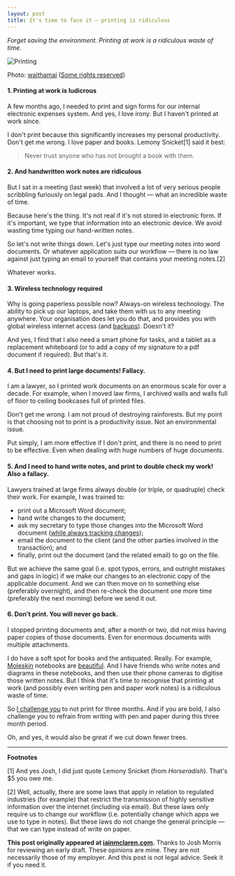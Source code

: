 ```yaml
---
layout: post
title: It's time to face it — printing is ridiculous
---
```


*Forget saving the environment.  Printing at work is a ridiculous waste of time.*

![Printing](http://iainmclaren.com/public/images/2014-08-20-printing.jpg "Printing")

Photo: [waithamai](https://www.flickr.com/photos/waithamai/) ([Some rights reserved](https://creativecommons.org/licenses/by-sa/2.0/))

#### 1. Printing at work is ludicrous

A few months ago, I needed to print and sign forms for our internal electronic expenses system.  And yes, I love irony.  But I haven't printed at work since.

I don't print because this significantly increases my personal productivity.  Don't get me wrong.  I love paper and books.  Lemony Snicket[1] said it best:

> Never trust anyone who has not brought a book with them.

#### 2.  And handwritten work notes are ridiculous

But I sat in a meeting (last week) that involved a lot of very serious people scribbling furiously on legal pads.  And I thought — what an incredible waste of time. 

Because here's the thing.  It's not real if it's not stored in electronic form.  If it's important, we type that information into an electronic device.  We avoid wasting time typing our hand-written notes.  

So let's not write things down.  Let's just type our meeting notes into word documents.  Or whatever application suits our workflow — there is no law against just typing an email to yourself that contains your meeting notes.[2] 

Whatever works. 

#### 3.  Wireless technology required

Why is going paperless possible now?  Always-on wireless technology.  The ability to pick up our laptops, and take them with us to any meeting anywhere.  Your organisation does let you do that, and provides you with global wireless internet access (and [backups](http://iainmclaren.com/2014/08/05/cloud2/)).  Doesn't it?

And yes, I find that I also need a smart phone for tasks, and a tablet as a replacement whiteboard (or to add a copy of my signature to a pdf document if required).  But that's it.

#### 4.  But I need to print large documents!  Fallacy.

I am a lawyer, so I printed work documents on an enormous scale for over a decade.  For example, when I moved law firms, I archived walls and walls full of floor to ceiling bookcases full of printed files.  

Don't get me wrong.  I am not proud of destroying rainforests.  But my point is that choosing not to print is a productivity issue.  Not an environmental issue.  

Put simply, I am more effective if I don't print, and there is no need to print to be effective.  Even when dealing with huge numbers of huge documents.

#### 5.  And I need to hand write notes, and print to double check my work! Also a fallacy.

Lawyers trained at large firms always double (or triple, or quadruple) check their work.  For example, I was trained to:
- print out a Microsoft Word document; 
- hand write changes to the document;
- ask my secretary to type those changes into the Microsoft Word document ([while always tracking changes](http://iainmclaren.com/2014/07/16/8-steps));
- email the document to the client (and the other parties involved in the transaction); and
- finally, print out the document (and the related email) to go on the file.

But we achieve the same goal (i.e. spot typos, errors, and outright mistakes and gaps in logic) if we make our changes to an electronic copy of the applicable document.  And we can then move on to something else (preferably overnight), and then re-check the document one more time (preferably the next morning) before we send it out.   

#### 6.  Don't print.  You will never go back.

I stopped printing documents and, after a month or two, did not miss having paper copies of those documents.  Even for enormous documents with multiple attachments. 

I do have a soft spot for books and the antiquated.  Really.  For example, [Moleskin](http://www.moleskine.com) notebooks are [beautiful](http://iainmclaren.com/2014/07/30/perfection/).  And I have friends who write notes and diagrams in these notebooks, and then use their phone cameras to digitise those written notes.  But I think that it's time to recognise that printing at work (and possibly even writing pen and paper work notes) is a ridiculous waste of time. 

So [I challenge you](https://www.youtube.com/watch?v=4iOi_iPNC50) to not print for three months.  And if you are bold, I also challenge you to refrain from writing with pen and paper during this three month period.

Oh, and yes, it would also be great if we cut down fewer trees.

---

**Footnotes** 

[1] And yes Josh, I did just quote Lemony Snicket (from   *Horseradish*).  That's $5 you owe me.   

[2] Well, actually, there are some laws that apply in relation to regulated industries (for example) that restrict the transmission of highly sensitive information over the internet (including via email).  But these laws only require us to change our workflow (i.e. potentially change which apps we use to type in notes).  But these laws do not change the general principle  — that we can type instead of write on paper.

**This post originally appeared at [iainmclaren.com](http://iainmclaren.com).** Thanks to Josh Morris for reviewing an early draft.  These opinions are mine.  They are not necessarily those of my employer.  And this post is not legal advice.  Seek it if you need it.